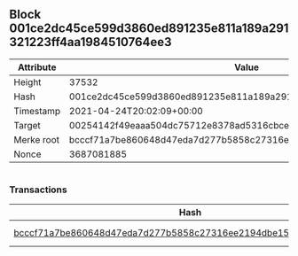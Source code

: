 ## Block 001ce2dc45ce599d3860ed891235e811a189a291321223ff4aa1984510764ee3

Attribute | Value
--- | ---
Height | 37532
Hash | 001ce2dc45ce599d3860ed891235e811a189a291321223ff4aa1984510764ee3
Timestamp | 2021-04-24T20:02:09+00:00
Target | 00254142f49eaaa504dc75712e8378ad5316cbcead634704b3734b6271167cc4
Merke root | bcccf71a7be860648d47eda7d277b5858c27316ee2194dbe153e5e88a2b1210c
Nonce | 3687081885

```

```

### Transactions

Hash | Amount
--- | ---
[bcccf71a7be860648d47eda7d277b5858c27316ee2194dbe153e5e88a2b1210c](bcccf71a7be860648d47eda7d277b5858c27316ee2194dbe153e5e88a2b1210c.md) | 10.00000000 SKEPTI 
